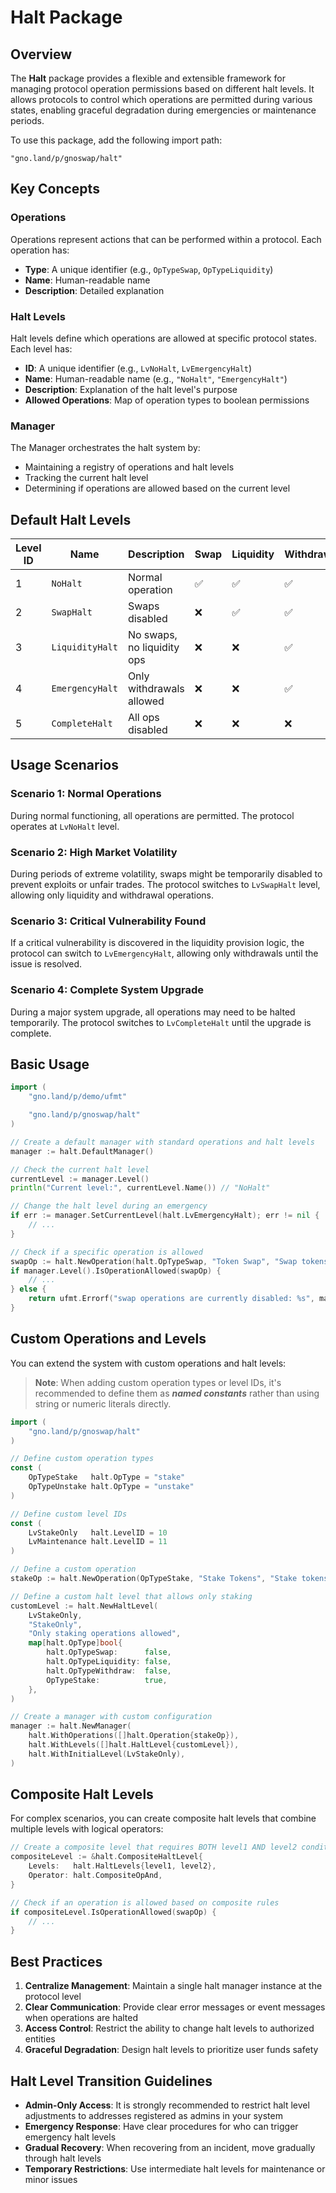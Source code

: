 # Halt Package

## Overview

The **Halt** package provides a flexible and extensible framework for managing protocol operation permissions based on different halt levels. It allows protocols to control which operations are permitted during various states, enabling graceful degradation during emergencies or maintenance periods.

To use this package, add the following import path:

```plain
"gno.land/p/gnoswap/halt"
```

## Key Concepts

### Operations

Operations represent actions that can be performed within a protocol. Each operation has:

- **Type**: A unique identifier (e.g., `OpTypeSwap`, `OpTypeLiquidity`)
- **Name**: Human-readable name
- **Description**: Detailed explanation

### Halt Levels

Halt levels define which operations are allowed at specific protocol states. Each level has:

- **ID**: A unique identifier (e.g., `LvNoHalt`, `LvEmergencyHalt`)
- **Name**: Human-readable name (e.g., `"NoHalt"`, `"EmergencyHalt"`)
- **Description**: Explanation of the halt level's purpose
- **Allowed Operations**: Map of operation types to boolean permissions

### Manager

The Manager orchestrates the halt system by:

- Maintaining a registry of operations and halt levels
- Tracking the current halt level
- Determining if operations are allowed based on the current level

## Default Halt Levels

| Level ID | Name | Description | Swap | Liquidity | Withdraw |
|----------|------|-------------|------|-----------|----------|
| 1 | `NoHalt` | Normal operation | ✅ | ✅ | ✅ |
| 2 | `SwapHalt` | Swaps disabled | ❌ | ✅ | ✅ |
| 3 | `LiquidityHalt` | No swaps, no liquidity ops | ❌ | ❌ | ✅ |
| 4 | `EmergencyHalt` | Only withdrawals allowed | ❌ | ❌ | ✅ |
| 5 | `CompleteHalt` | All ops disabled | ❌ | ❌ | ❌ |

## Usage Scenarios

### Scenario 1: Normal Operations

During normal functioning, all operations are permitted. The protocol operates at `LvNoHalt` level.

### Scenario 2: High Market Volatility

During periods of extreme volatility, swaps might be temporarily disabled to prevent exploits or unfair trades. The protocol switches to `LvSwapHalt` level, allowing only liquidity and withdrawal operations.

### Scenario 3: Critical Vulnerability Found

If a critical vulnerability is discovered in the liquidity provision logic, the protocol can switch to `LvEmergencyHalt`, allowing only withdrawals until the issue is resolved.

### Scenario 4: Complete System Upgrade

During a major system upgrade, all operations may need to be halted temporarily. The protocol switches to `LvCompleteHalt` until the upgrade is complete.

## Basic Usage

```go
import (
    "gno.land/p/demo/ufmt"

    "gno.land/p/gnoswap/halt"
)

// Create a default manager with standard operations and halt levels
manager := halt.DefaultManager()

// Check the current halt level
currentLevel := manager.Level()
println("Current level:", currentLevel.Name()) // "NoHalt"

// Change the halt level during an emergency
if err := manager.SetCurrentLevel(halt.LvEmergencyHalt); err != nil {
    // ...
}

// Check if a specific operation is allowed
swapOp := halt.NewOperation(halt.OpTypeSwap, "Token Swap", "Swap tokens")
if manager.Level().IsOperationAllowed(swapOp) {
    // ...
} else {
    return ufmt.Errorf("swap operations are currently disabled: %s", manager.Status(halt.OpTypeSwap))
}
```

## Custom Operations and Levels

You can extend the system with custom operations and halt levels:

> **Note**: When adding custom operation types or level IDs, it's recommended to define them as _**named constants**_ rather than using string or numeric literals directly.

```go
import (
    "gno.land/p/gnoswap/halt"
)

// Define custom operation types
const (
    OpTypeStake   halt.OpType = "stake"
    OpTypeUnstake halt.OpType = "unstake"
)

// Define custom level IDs
const (
    LvStakeOnly   halt.LevelID = 10
    LvMaintenance halt.LevelID = 11
)

// Define a custom operation
stakeOp := halt.NewOperation(OpTypeStake, "Stake Tokens", "Stake tokens for rewards")

// Define a custom halt level that allows only staking
customLevel := halt.NewHaltLevel(
    LvStakeOnly, 
    "StakeOnly", 
    "Only staking operations allowed",
    map[halt.OpType]bool{
        halt.OpTypeSwap:      false,
        halt.OpTypeLiquidity: false,
        halt.OpTypeWithdraw:  false,
        OpTypeStake:          true,
    },
)

// Create a manager with custom configuration
manager := halt.NewManager(
    halt.WithOperations([]halt.Operation{stakeOp}),
    halt.WithLevels([]halt.HaltLevel{customLevel}),
    halt.WithInitialLevel(LvStakeOnly),
)
```

## Composite Halt Levels

For complex scenarios, you can create composite halt levels that combine multiple levels with logical operators:

```go
// Create a composite level that requires BOTH level1 AND level2 conditions to be met
compositeLevel := &halt.CompositeHaltLevel{
    Levels:   halt.HaltLevels{level1, level2},
    Operator: halt.CompositeOpAnd,
}

// Check if an operation is allowed based on composite rules
if compositeLevel.IsOperationAllowed(swapOp) {
    // ...
}
```

## Best Practices

1. **Centralize Management**: Maintain a single halt manager instance at the protocol level
2. **Clear Communication**: Provide clear error messages or event messages when operations are halted
3. **Access Control**: Restrict the ability to change halt levels to authorized entities
4. **Graceful Degradation**: Design halt levels to prioritize user funds safety

## Halt Level Transition Guidelines

- **Admin-Only Access**: It is strongly recommended to restrict halt level adjustments to addresses registered as admins in your system
- **Emergency Response**: Have clear procedures for who can trigger emergency halt levels
- **Gradual Recovery**: When recovering from an incident, move gradually through halt levels
- **Temporary Restrictions**: Use intermediate halt levels for maintenance or minor issues
